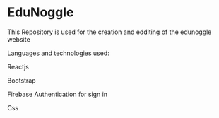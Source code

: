 # EduNoggle
This Repository is used for the creation and edditing of the edunoggle website


Languages and technologies used:

Reactjs

Bootstrap

Firebase Authentication for sign in

Css
